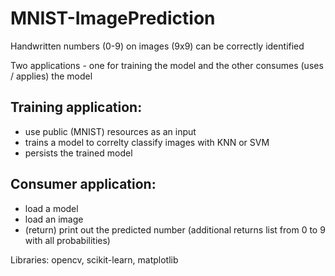 # MNIST-ImagePrediction

Handwritten numbers (0-9) on images (9x9) can be correctly identified

Two applications - one for training the model and the other consumes (uses / applies) the model

## Training application:
 - use public (MNIST) resources as an input
 - trains a model to correlty classify images with KNN or SVM
 - persists the trained model 

## Consumer application:
 - load a model
 - load an image
 - (return) print out the predicted number (additional returns list from 0 to 9 with all probabilities)

 Libraries: opencv, scikit-learn, matplotlib